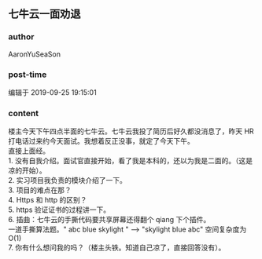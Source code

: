 ## 七牛云一面劝退
### author 
AaronYuSeaSon
### post-time 

编辑于  2019-09-25 19:15:01
### content 
<div class="post-topic-des nc-post-content">
 <div>
  楼主今天下午四点半面的七牛云。七牛云我投了简历后好久都没消息了，昨天 HR 打电话过来约今天面试。我想着反正没事，就定了今天下午。
 </div>
 <div>
  直接上面经。
 </div>
 <div>
  1. 没有自我介绍。面试官直接开始，看了我是本科的，还以为我是二面的。（这是凉的开始）。
 </div>
 <div>
  2. 实习项目我负责的模块介绍了一下。
 </div>
 <div>
  3. 项目的难点在那？
 </div>
 <div>
  4. Https 和 http 的区别？
 </div>
 <div>
  5. https 验证证书的过程讲一下。
 </div>
 <div>
  6. 插曲：七牛云的手撕代码要共享屏幕还得翻个 qiang 下个插件。
 </div>
 <div>
  一道手撕算法题。" abc blue skylight " --&gt; "skylight blue abc" 空间复杂度为 O(1)
 </div>
 <div>
  7. 你有什么想问我的吗？（楼主头铁。知道自己凉了，直接回答没有）。
 </div>
 <div>
  <br/>
 </div>
</div>
